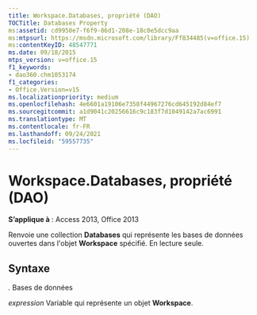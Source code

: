 ```yaml
---
title: Workspace.Databases, propriété (DAO)
TOCTitle: Databases Property
ms:assetid: cd9950e7-f6f9-86d1-208e-18c0e5dcc9aa
ms:mtpsurl: https://msdn.microsoft.com/library/Ff834485(v=office.15)
ms:contentKeyID: 48547771
ms.date: 09/18/2015
mtps_version: v=office.15
f1_keywords:
- dao360.chm1053174
f1_categories:
- Office.Version=v15
ms.localizationpriority: medium
ms.openlocfilehash: 4e6601a19106e7358f44967276cd645192d84ef7
ms.sourcegitcommit: a1d9041c20256616c9c183f7d1049142a7ac6991
ms.translationtype: MT
ms.contentlocale: fr-FR
ms.lasthandoff: 09/24/2021
ms.locfileid: "59557735"
---
```

# <a name="workspacedatabases-property-dao"></a>Workspace.Databases, propriété (DAO)


**S’applique à** : Access 2013, Office 2013

Renvoie une collection **Databases** qui représente les bases de données ouvertes dans l'objet **Workspace** spécifié. En lecture seule.

## <a name="syntax"></a>Syntaxe

*.* Bases de données

*expression* Variable qui représente un objet **Workspace**.

